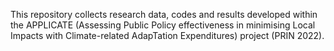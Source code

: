 This repository collects research data, codes and results developed within the APPLICATE (Assessing Public Policy effectiveness in minimising Local Impacts with Climate-related AdapTation Expenditures) project (PRIN 2022).
